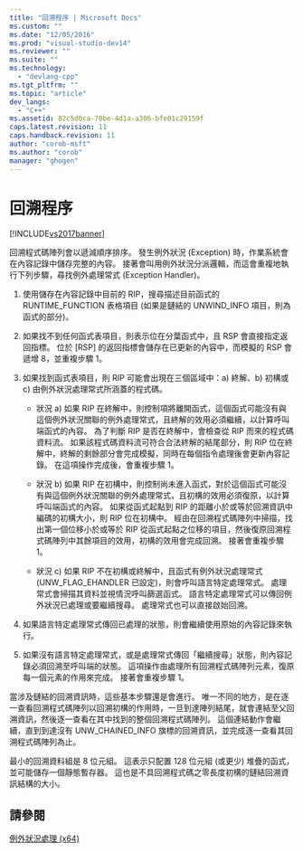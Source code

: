 ```yaml
---
title: "回溯程序 | Microsoft Docs"
ms.custom: ""
ms.date: "12/05/2016"
ms.prod: "visual-studio-dev14"
ms.reviewer: ""
ms.suite: ""
ms.technology: 
  - "devlang-cpp"
ms.tgt_pltfrm: ""
ms.topic: "article"
dev_langs: 
  - "C++"
ms.assetid: 82c5d0ca-70be-4d1a-a306-bfe01c29159f
caps.latest.revision: 11
caps.handback.revision: 11
author: "corob-msft"
ms.author: "corob"
manager: "ghogen"
---
```

# 回溯程序
[!INCLUDE[vs2017banner](../assembler/inline/includes/vs2017banner.md)]

回溯程式碼陣列會以遞減順序排序。  發生例外狀況 \(Exception\) 時，作業系統會在內容記錄中儲存完整的內容。  接著會叫用例外狀況分派邏輯，而這會重複地執行下列步驟，尋找例外處理常式 \(Exception Handler\)。  
  
1.  使用儲存在內容記錄中目前的 RIP，搜尋描述目前函式的 RUNTIME\_FUNCTION 表格項目 \(如果是鏈結的 UNWIND\_INFO 項目，則為函式的部分\)。  
  
2.  如果找不到任何函式表項目，則表示位在分葉函式中，且 RSP 會直接指定返回指標。  位於 \[RSP\] 的返回指標會儲存在已更新的內容中，而模擬的 RSP 會遞增 8，並重複步驟 1。  
  
3.  如果找到函式表項目，則 RIP 可能會出現在三個區域中：a\) 終解、b\) 初構或 c\) 由例外狀況處理常式所涵蓋的程式碼。  
  
    -   狀況 a\) 如果 RIP 在終解中，則控制項將離開函式，這個函式可能沒有與這個例外狀況關聯的例外處理常式，且終解的效用必須繼續，以計算呼叫端函式的內容。  為了判斷 RIP 是否在終解中，會檢查從 RIP 而來的程式碼資料流。  如果該程式碼資料流可符合合法終解的結尾部分，則 RIP 位在終解中，終解的剩餘部分會完成模擬，同時在每個指令處理後會更新內容記錄。  在這項操作完成後，會重複步驟 1。  
  
    -   狀況 b\) 如果 RIP 在初構中，則控制尚未進入函式，對於這個函式可能沒有與這個例外狀況關聯的例外處理常式，且初構的效用必須復原，以計算呼叫端函式的內容。  如果從函式起點到 RIP 的距離小於或等於回溯資訊中編碼的初構大小，則 RIP 位在初構中。  經由在回溯程式碼陣列中掃描，找出第一個位移小於或等於 RIP 從函式起點之位移的項目，然後復原回溯程式碼陣列中其餘項目的效用，初構的效用會完成回溯。  接著會重複步驟 1。  
  
    -   狀況 c\) 如果 RIP 不在初構或終解中，且函式有例外狀況處理常式 \(UNW\_FLAG\_EHANDLER 已設定\)，則會呼叫語言特定處理常式。  處理常式會掃描其資料並視情況呼叫篩選函式。  語言特定處理常式可以傳回例外狀況已處理或要繼續搜尋。  處理常式也可以直接啟始回溯。  
  
4.  如果語言特定處理常式傳回已處理的狀態，則會繼續使用原始的內容記錄來執行。  
  
5.  如果沒有語言特定處理常式，或是處理常式傳回「繼續搜尋」狀態，則內容記錄必須回溯至呼叫端的狀態。  這項操作由處理所有回溯程式碼陣列元素，復原每一個元素的作用來完成。  接著會重複步驟 1。  
  
 當涉及鏈結的回溯資訊時，這些基本步驟還是會進行。  唯一不同的地方，是在逐一查看回溯程式碼陣列以回溯初構的作用時，一旦到達陣列結尾，就會連結至父回溯資訊，然後逐一查看在其中找到的整個回溯程式碼陣列。  這個連結動作會繼續，直到到達沒有 UNW\_CHAINED\_INFO 旗標的回溯資訊，並完成逐一查看其回溯程式碼陣列為止。  
  
 最小的回溯資料組是 8 位元組。  這表示只配置 128 位元組 \(或更少\) 堆疊的函式，並可能儲存一個靜態暫存器。  這也是不具回溯程式碼之零長度初構的鏈結回溯資訊結構的大小。  
  
## 請參閱  
 [例外狀況處理 \(x64\)](../build/exception-handling-x64.md)